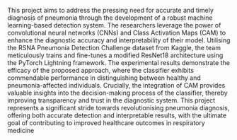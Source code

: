 

This project aims to address the pressing need for accurate and timely diagnosis of pneumonia through the development of a robust machine learning-based detection system. The researchers leverage the power of convolutional neural networks (CNNs) and Class Activation Maps (CAM) to enhance the diagnostic accuracy and interpretability of their model. Utilising the RSNA Pneumonia Detection Challenge dataset from Kaggle, the team meticulously trains and fine-tunes a modified ResNet18 architecture using the PyTorch Lightning framework. The experimental results demonstrate the efficacy of the proposed approach, where the classifier exhibits commendable performance in distinguishing between healthy and pneumonia-affected individuals. Crucially, the integration of CAM provides valuable insights into the decision-making process of the classifier, thereby improving transparency and trust in the diagnostic system. This project represents a significant stride towards revolutionising pneumonia diagnosis, offering both accurate detection and interpretable results, with the ultimate goal of contributing to improved healthcare outcomes in respiratory medicine
